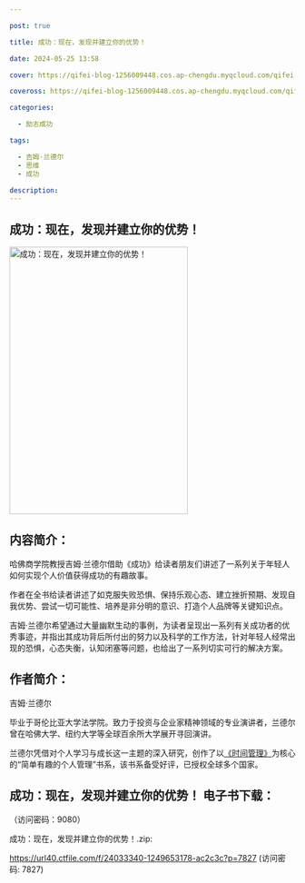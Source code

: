 ```yaml
---

post: true

title: 成功：现在，发现并建立你的优势！

date: 2024-05-25 13:58

cover: https://qifei-blog-1256009448.cos.ap-chengdu.myqcloud.com/qifei-blog/660a6cf19f345e8d03ae16a3.jpg

coveross: https://qifei-blog-1256009448.cos.ap-chengdu.myqcloud.com/qifei-blog/660a6cf19f345e8d03ae16a3.jpg

categories:

  - 励志成功

tags:

  - 吉姆·兰德尔
  - 思维
  - 成功

description:
---
```


##  成功：现在，发现并建立你的优势！

<img alt="成功：现在，发现并建立你的优势！ " class="aligncenter loading" data-was-processed="true" decoding="async" fetchpriority="high" height="471" src="https://qifei-blog-1256009448.cos.ap-chengdu.myqcloud.com/qifei-blog/660a6cf19f345e8d03ae16a3.jpg " style="cursor: zoom-in;" width="314"/>

## 内容简介：

哈佛商学院教授吉姆·兰德尔借助《成功》给读者朋友们讲述了一系列关于年轻人如何实现个人价值获得成功的有趣故事。

作者在全书给读者讲述了如克服失败恐惧、保持乐观心态、建立挫折预期、发现自我优势、尝试一切可能性、培养是非分明的意识、打造个人品牌等关键知识点。

吉姆·兰德尔希望通过大量幽默生动的事例，为读者呈现出一系列有关成功者的优秀事迹，并指出其成功背后所付出的努力以及科学的工作方法，针对年轻人经常出现的恐惧，心态失衡，认知闭塞等问题，也给出了一系列切实可行的解决方案。

## 作者简介：

吉姆·兰德尔

毕业于哥伦比亚大学法学院。致力于投资与企业家精神领域的专业演讲者，兰德尔曾在哈佛大学、纽约大学等全球百余所大学展开寻回演讲。

兰德尔凭借对个人学习与成长这一主题的深入研究，创作了以<a href="https://www.huibooks.com/21187.html">《时间管理》</a>为核心的“简单有趣的个人管理”书系，该书系备受好评，已授权全球多个国家。

## 成功：现在，发现并建立你的优势！ 电子书下载：

 （访问密码：9080）

成功：现在，发现并建立你的优势！.zip: 

https://url40.ctfile.com/f/24033340-1249653178-ac2c3c?p=7827 (访问密码: 7827)
